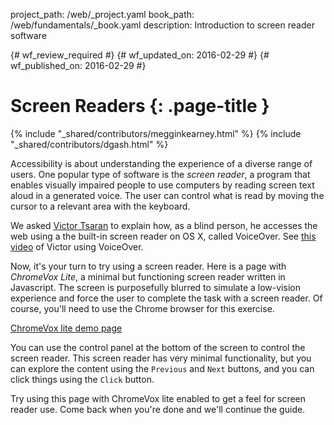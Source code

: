project_path: /web/_project.yaml
book_path: /web/fundamentals/_book.yaml
description: Introduction to screen reader software

{# wf_review_required #}
{# wf_updated_on: 2016-02-29 #}
{# wf_published_on: 2016-02-29 #}

# Screen Readers {: .page-title }

{% include "_shared/contributors/megginkearney.html" %}
{% include "_shared/contributors/dgash.html" %}



Accessibility is about understanding the experience of a diverse range of users. One popular type of software is the *screen reader*, a program that enables visually impaired people to use computers by reading screen text aloud in a generated voice. The user can control what is read by moving the cursor to a relevant area with the keyboard.

We asked [Victor Tsaran](/web/fundamentals/accessibility/00-intro/understanding-users-diversity) to explain how, as a blind person, he accesses the web using a the built-in screen reader on OS X, called VoiceOver. See <a href="https://www.youtube.com/watch?v=QW_dUs9D1oQ" target="_blank">this video</a> of Victor using VoiceOver.

Now, it's your turn to try using a screen reader. Here is a page with *ChromeVox Lite*, a minimal but functioning screen reader written in Javascript. The screen is purposefully blurred to simulate a low-vision experience and force the user to complete the task with a screen reader. Of course, you'll need to use the Chrome browser for this exercise.

<a href="http://udacity.github.io/ud891/lesson3-semantics-built-in/02-chromevox-lite/" target="_blank">ChromeVox lite demo page</a>

You can use the control panel at the bottom of the screen to control the screen reader. This screen reader has very minimal functionality, but you can explore the content using the `Previous` and `Next` buttons, and you can click things using the `Click` button.

Try using this page with ChromeVox lite enabled to get a feel for screen reader use. Come back when you're done and we'll continue the guide.
